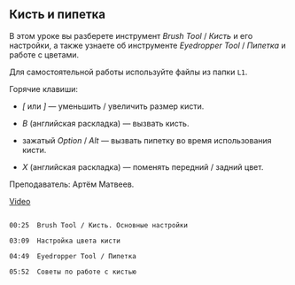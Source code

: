 ## Кисть и пипетка

В этом уроке вы разберете инструмент *Brush Tool* / *Кисть* и его настройки, а также узнаете об инструменте *Eyedropper Tool* / *Пипетка* и работе с цветами. 

Для самостоятельной работы используйте файлы из папки `L1`.

Горячие клавиши:

* *[* или *]* — уменьшить / увеличить размер кисти. 

* *B* (английская раскладка) — вызвать кисть.

* зажатый *Option* / *Alt* — вызвать пипетку во время использования кисти. 

* *X* (английская раскладка) — поменять передний / задний цвет.

Преподаватель: Артём Матвеев.

[Video](https://player.softculture.cc/embed/online/PSH/PSH_25.25.11_L1-16_Brush_and_Eyedropper_Tools)

``` chapters

00:25  Brush Tool / Кисть. Основные настройки

03:09  Настройка цвета кисти

04:49  Eyedropper Tool / Пипетка

05:52  Советы по работе с кистью
```